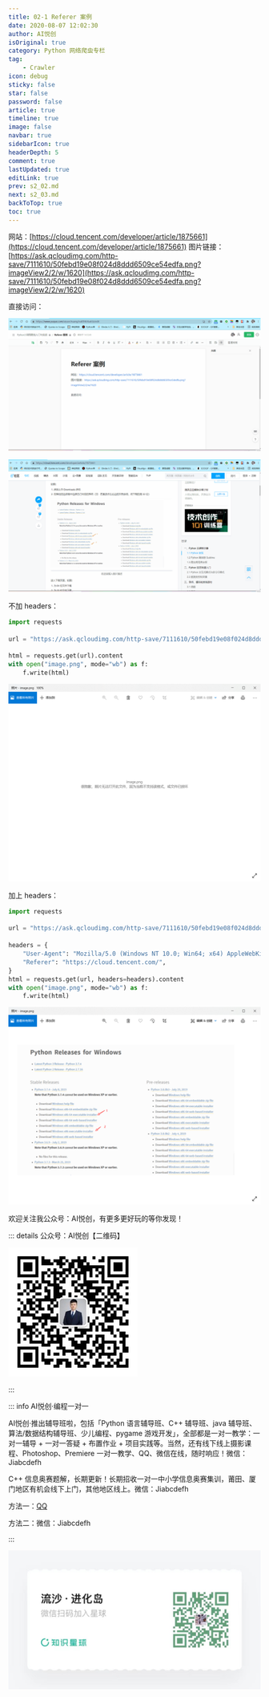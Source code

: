 ```yaml
---
title: 02-1 Referer 案例
date: 2020-08-07 12:02:30
author: AI悦创
isOriginal: true
category: Python 网络爬虫专栏
tag:
    - Crawler
icon: debug
sticky: false
star: false
password: false
article: true
timeline: true
image: false
navbar: true
sidebarIcon: true
headerDepth: 5
comment: true
lastUpdated: true
editLink: true
prev: s2_02.md
next: s2_03.md
backToTop: true
toc: true
---
```


网站：[https://cloud.tencent.com/developer/article/1875661](https://cloud.tencent.com/developer/article/1875661)
图片链接：[https://ask.qcloudimg.com/http-save/7111610/50febd19e08f024d8ddd6509ce54edfa.png?imageView2/2/w/1620](https://ask.qcloudimg.com/http-save/7111610/50febd19e08f024d8ddd6509ce54edfa.png?imageView2/2/w/1620)

直接访问：

![1.gif](./s2_0201.assets/1631254472457-4f32ec1e-8e11-45eb-93f9-2c5e39f4eb02.gif)

![2.gif](./s2_0201.assets/1631254783984-f7761f77-c990-4be3-9f63-c835eccc46c3.gif)

不加 headers：

```python
import requests

url = "https://ask.qcloudimg.com/http-save/7111610/50febd19e08f024d8ddd6509ce54edfa.png?imageView2/2/w/1620"

html = requests.get(url).content
with open("image.png", mode="wb") as f:
    f.write(html)
```
![image.png](./s2_0201.assets/1631255449109-7ef6cbfd-4f13-4c38-a38f-ef59d9f4a65b.png)

加上 headers：

```python
import requests

url = "https://ask.qcloudimg.com/http-save/7111610/50febd19e08f024d8ddd6509ce54edfa.png?imageView2/2/w/1620"

headers = {
    "User-Agent": "Mozilla/5.0 (Windows NT 10.0; Win64; x64) AppleWebKit/537.36 (KHTML, like Gecko) Chrome/93.0.4577.63 Safari/537.36",
    "Referer": "https://cloud.tencent.com/",
}
html = requests.get(url, headers=headers).content
with open("image.png", mode="wb") as f:
    f.write(html)
```
![image.png](./s2_0201.assets/1631255506705-2da7842d-7a72-4267-a82b-31b3583c1000.png)

欢迎关注我公众号：AI悦创，有更多更好玩的等你发现！

::: details 公众号：AI悦创【二维码】

![](/gzh.jpg)

:::

::: info AI悦创·编程一对一

AI悦创·推出辅导班啦，包括「Python 语言辅导班、C++ 辅导班、java 辅导班、算法/数据结构辅导班、少儿编程、pygame 游戏开发」，全部都是一对一教学：一对一辅导 + 一对一答疑 + 布置作业 + 项目实践等。当然，还有线下线上摄影课程、Photoshop、Premiere 一对一教学、QQ、微信在线，随时响应！微信：Jiabcdefh

C++ 信息奥赛题解，长期更新！长期招收一对一中小学信息奥赛集训，莆田、厦门地区有机会线下上门，其他地区线上。微信：Jiabcdefh

方法一：[QQ](http://wpa.qq.com/msgrd?v=3&uin=1432803776&site=qq&menu=yes)

方法二：微信：Jiabcdefh

:::

![](/zsxq.jpg)

